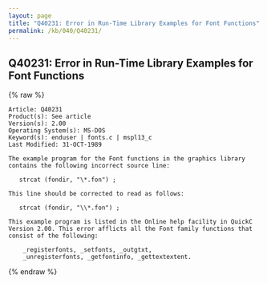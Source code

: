 ```yaml
---
layout: page
title: "Q40231: Error in Run-Time Library Examples for Font Functions"
permalink: /kb/040/Q40231/
---
```


## Q40231: Error in Run-Time Library Examples for Font Functions

{% raw %}

	Article: Q40231
	Product(s): See article
	Version(s): 2.00
	Operating System(s): MS-DOS
	Keyword(s): enduser | fonts.c | mspl13_c
	Last Modified: 31-OCT-1989
	
	The example program for the Font functions in the graphics library
	contains the following incorrect source line:
	
	   strcat (fondir, "\*.fon") ;
	
	This line should be corrected to read as follows:
	
	   strcat (fondir, "\\*.fon") ;
	
	This example program is listed in the Online help facility in QuickC
	Version 2.00. This error afflicts all the Font family functions that
	consist of the following:
	
	    _registerfonts, _setfonts, _outgtxt,
	    _unregisterfonts, _getfontinfo, _gettextextent.

{% endraw %}
